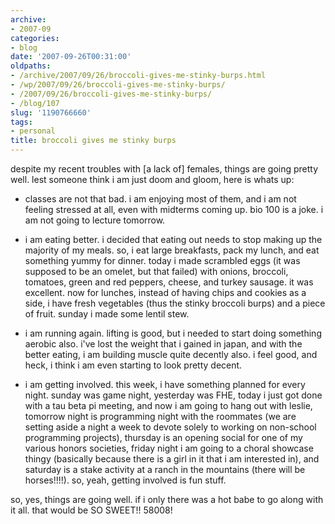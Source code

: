 ```yaml
---
archive:
- 2007-09
categories:
- blog
date: '2007-09-26T00:31:00'
oldpaths:
- /archive/2007/09/26/broccoli-gives-me-stinky-burps.html
- /wp/2007/09/26/broccoli-gives-me-stinky-burps/
- /2007/09/26/broccoli-gives-me-stinky-burps/
- /blog/107
slug: '1190766660'
tags:
- personal
title: broccoli gives me stinky burps
---
```


despite my recent troubles with [a lack of] females, things are going
pretty well. lest someone think i am just doom and gloom, here is whats
up:

- classes are not that bad. i am enjoying most of them, and i am not
  feeling stressed at all, even with midterms coming up. bio 100 is
  a joke. i am not going to lecture tomorrow.

- i am eating better. i decided that eating out needs to stop making up
  the majority of my meals. so, i eat large breakfasts, pack my lunch, and
  eat something yummy for dinner. today i made scrambled eggs (it was
  supposed to be an omelet, but that failed) with onions, broccoli,
  tomatoes, green and red peppers, cheese, and turkey sausage. it was
  excellent. now for lunches, instead of having chips and cookies as
  a side, i have fresh vegetables (thus the stinky broccoli burps) and
  a piece of fruit. sunday i made some lentil stew.

- i am running again. lifting is good, but i needed to start doing
  something aerobic also. i've lost the weight that i gained in japan, and
  with the better eating, i am building muscle quite decently also. i feel
  good, and heck, i think i am even starting to look pretty decent.

- i am getting involved. this week, i have something planned for every
  night. sunday was game night, yesterday was FHE, today i just got done
  with a tau beta pi meeting, and now i am going to hang out with leslie,
  tomorrow night is programming night with the roommates (we are setting
  aside a night a week to devote solely to working on non-school
  programming projects), thursday is an opening social for one of my
  various honors societies, friday night i am going to a choral showcase
  thingy (basically because there is a girl in it that i am interested
  in), and saturday is a stake activity at a ranch in the mountains (there
  will be horses!!!!). so, yeah, getting involved is fun stuff.

so, yes, things are going well. if i only there was a hot babe to go along
with it all. that would be SO SWEET!! 58008!

